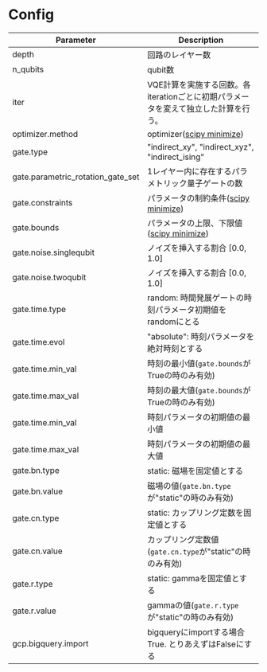 # Config

| Parameter | Description |
| ---- | ---- |
| depth | 回路のレイヤー数 |
| n_qubits | qubit数 |
| iter | VQE計算を実施する回数。各iterationごとに初期パラメータを変えて独立した計算を行う。 |
| optimizer.method | optimizer([scipy minimize](https://docs.scipy.org/doc/scipy/reference/generated/scipy.optimize.minimize.html)) |
| gate.type | "indirect_xy", "indirect_xyz", "indirect_ising" |
| gate.parametric_rotation_gate_set | 1レイヤー内に存在するパラメトリック量子ゲートの数 |
| gate.constraints |パラメータの制約条件([scipy minimize](https://docs.scipy.org/doc/scipy/reference/generated/scipy.optimize.minimize.html))|
| gate.bounds |パラメータの上限、下限値([scipy minimize](https://docs.scipy.org/doc/scipy/reference/generated/scipy.optimize.minimize.html))|
| gate.noise.singlequbit | ノイズを挿入する割合 [0.0, 1.0] |
| gate.noise.twoqubit | ノイズを挿入する割合 [0.0, 1.0] |
| gate.time.type | random: 時間発展ゲートの時刻パラメータ初期値をrandomにとる |
| gate.time.evol | "absolute": 時刻パラメータを絶対時刻とする |
| gate.time.min_val | 時刻の最小値(`gate.bounds`がTrueの時のみ有効) |
| gate.time.max_val | 時刻の最大値(`gate.bounds`がTrueの時のみ有効) |
| gate.time.min_val | 時刻パラメータの初期値の最小値 |
| gate.time.max_val | 時刻パラメータの初期値の最大値 |
| gate.bn.type | static: 磁場を固定値とする |
| gate.bn.value | 磁場の値(`gate.bn.type`が"static"の時のみ有効) |
| gate.cn.type | static: カップリング定数を固定値とする |
| gate.cn.value | カップリング定数値(`gate.cn.type`が"static"の時のみ有効) |
| gate.r.type | static: gammaを固定値とする |
| gate.r.value | gammaの値(`gate.r.type`が"static"の時のみ有効) |
| gcp.bigquery.import | bigqueryにimportする場合True. とりあえずはFalseにする |
